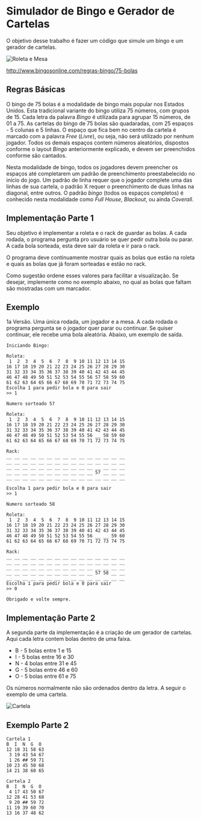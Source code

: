 # Simulador de Bingo e Gerador de Cartelas

O objetivo desse trabalho é fazer um código que simule um bingo e um
gerador de cartelas.

![Roleta e Mesa](https://raw.githubusercontent.com/qxcodefup/arcade/master/base/pr_bingo/roleta.jpg)

<http://www.bingosonline.com/regras-bingo/75-bolas>

## Regras Básicas

O bingo de 75 bolas é a modalidade de bingo mais popular nos Estados
Unidos. Esta tradicional variante do bingo utiliza 75 números, com
grupos de 15. Cada letra da palavra *Bingo* é utilizada para agrupar
15 números, de 01 a 75. As cartelas do bingo de 75 bolas são quadaradas,
com 25 espaços - 5 colunas e 5 linhas. O espaço que fica bem no centro
da cartela é marcado com a palavra *Free* (*Livre*), ou seja, não
será utilizado por nenhum jogador. Todos os demais espaços contem
números aleatórios, dispostos conforme o layout *Bingo* anteriormente
explicado, e devem ser preenchidos conforme são cantados.

Nesta modalidade de bingo, todos os jogadores devem preencher os espaços
até completarem um padrão de preenchimento preestabelecido no início do
jogo. Um padrão de linha requer que o jogador complete uma das linhas de
sua cartela, o padrão X requer o preenchimento de duas linhas na
diagonal, entre outros. O padrão *bingo* (todos os espaços completos)
é conhecido nesta modalidade como *Full House*, *Blackout*, ou ainda
*Coverall*.

## Implementação Parte 1

Seu objetivo é implementar a roleta e o rack de guardar as bolas. A cada
rodada, o programa pergunta pro usuário se quer pedir outra bola ou
parar. A cada bola sorteada, esta deve sair da roleta e ir para o rack.

O programa deve continuamente mostrar quais as bolas que estão na
roleta e quais as bolas que já foram sorteadas e estão no rack.

Como sugestão ordene esses valores para facilitar a visualização. Se
desejar, implemente como no exemplo abaixo, no qual as bolas que faltam
são mostradas com um marcador.

## Exemplo

1a Versão. Uma única rodada, um jogador e a mesa. A cada rodada o
programa pergunta se o jogador quer parar ou continuar. Se quiser
continuar, ele recebe uma bola aleatória. Abaixo, um exemplo de saída.

    Iniciando Bingo:

    Roleta:
     1  2  3  4  5  6  7  8  9 10 11 12 13 14 15 
    16 17 18 19 20 21 22 23 24 25 26 27 28 29 30 
    31 32 33 34 35 36 37 38 39 40 41 42 43 44 45 
    46 47 48 49 50 51 52 53 54 55 56 57 58 59 60 
    61 62 63 64 65 66 67 68 69 70 71 72 73 74 75 
    Escolha 1 para pedir bola e 0 para sair
    >> 1

    Numero sorteado 57

    Roleta:
     1  2  3  4  5  6  7  8  9 10 11 12 13 14 15 
    16 17 18 19 20 21 22 23 24 25 26 27 28 29 30 
    31 32 33 34 35 36 37 38 39 40 41 42 43 44 45 
    46 47 48 49 50 51 52 53 54 55 56 __ 58 59 60 
    61 62 63 64 65 66 67 68 69 70 71 72 73 74 75 

    Rack:
    __ __ __ __ __ __ __ __ __ __ __ __ __ __ __ 
    __ __ __ __ __ __ __ __ __ __ __ __ __ __ __ 
    __ __ __ __ __ __ __ __ __ __ __ __ __ __ __ 
    __ __ __ __ __ __ __ __ __ __ __ 57 __ __ __ 
    __ __ __ __ __ __ __ __ __ __ __ __ __ __ __ 

    Escolha 1 para pedir bola e 0 para sair
    >> 1

    Numero sorteado 58

    Roleta:
     1  2  3  4  5  6  7  8  9 10 11 12 13 14 15 
    16 17 18 19 20 21 22 23 24 25 26 27 28 29 30 
    31 32 33 34 35 36 37 38 39 40 41 42 43 44 45 
    46 47 48 49 50 51 52 53 54 55 56 __ __ 59 60 
    61 62 63 64 65 66 67 68 69 70 71 72 73 74 75 

    Rack:
    __ __ __ __ __ __ __ __ __ __ __ __ __ __ __ 
    __ __ __ __ __ __ __ __ __ __ __ __ __ __ __ 
    __ __ __ __ __ __ __ __ __ __ __ __ __ __ __ 
    __ __ __ __ __ __ __ __ __ __ __ 57 58 __ __ 
    __ __ __ __ __ __ __ __ __ __ __ __ __ __ __ 
    Escolha 1 para pedir bola e 0 para sair
    >> 0

    Obrigado e volte sempre.

## Implementação Parte 2

A segunda parte da implementação é a criação de um gerador de cartelas.
Aqui cada letra contem bolas dentro de uma faixa.

- B - 5 bolas entre 1 e 15
- I - 5 bolas entre 16 e 30
- N - 4 bolas entre 31 e 45
- G - 5 bolas entre 46 e 60
- O - 5 bolas entre 61 e 75

Os números normalmente não são ordenados dentro da letra. A seguir o
exemplo de uma cartela.

![Cartela](https://raw.githubusercontent.com/qxcodefup/arcade/master/base/pr_bingo/cartela.jpg)

## Exemplo Parte 2

    Cartela 1
    B  I  N  G  O
    12 18 31 58 63 
     3 19 43 54 67 
     1 26 ## 59 71 
    10 23 45 50 68 
    14 21 38 60 65 

    Cartela 2
    B  I  N  G  O
     4 17 43 50 67 
    12 28 41 53 68 
     9 20 ## 59 72 
    11 19 39 60 70 
    13 16 37 48 62
